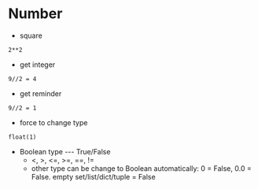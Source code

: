 # Number
- square
```
2**2
```

- get integer
```
9//2 = 4
```
- get reminder
```
9//2 = 1
```

- force to change type
```
float(1)
```

- Boolean type --- True/False
	- <, >, <=, >=, ==, !=
    - other type can be change to Boolean automatically: 0 = False, 0.0 = False. empty set/list/dict/tuple = False
